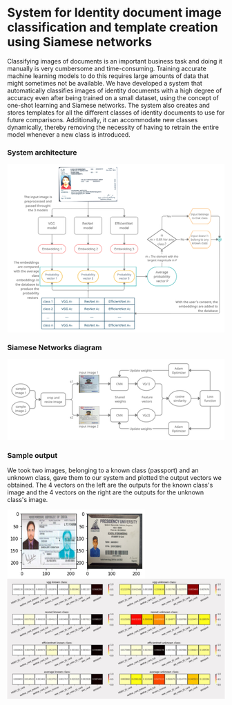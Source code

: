 # System for Identity document image classification and template creation using Siamese networks

Classifying images of documents is an important business task and doing it manually is very cumbersome and time-consuming. Training accurate machine learning models to do this requires large amounts of data that might sometimes not be available. We have developed a system that automatically classifies images of identity documents with a high degree of accuracy even after being trained on a small dataset, using the concept of one-shot learning and Siamese networks. The system also creates and stores templates for all the different classes of identity documents to use for future comparisons. Additionally, it can accommodate new classes dynamically, thereby removing the necessity of having to retrain the entire model whenever a new class is introduced.

### System architecture 
<img src="/images/system architecture.png">

### Siamese Networks diagram
<img src="/images/Siamese networks.jpg">

### Sample output
We took two images, belonging to a known class (passport) and an unknown class, gave them to our system and plotted the output vectors we obtained. The 4 vectors on the left are the outputs for the known class's  image and the 4 vectors on the right are the outputs for the unknown class's image.

<img align="center" src="/images/download.png">

<img src="/images/ku-avg.JPG">
